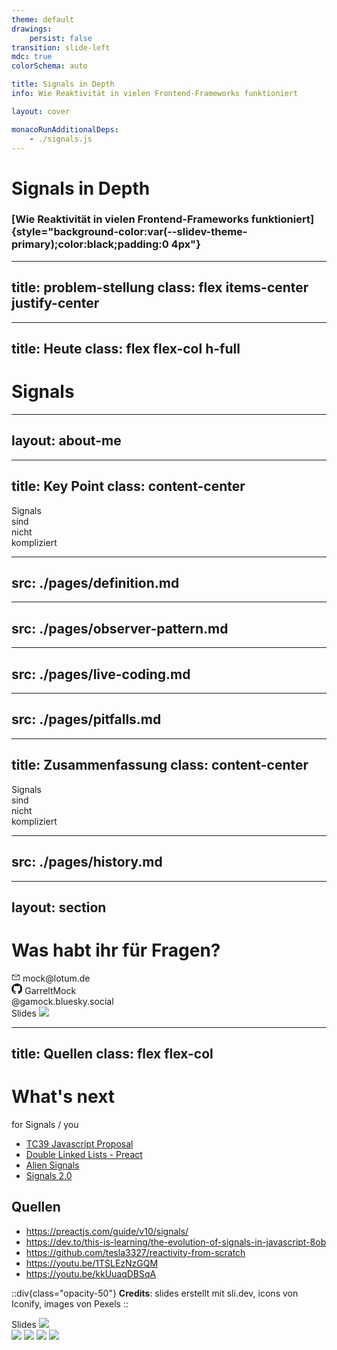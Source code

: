 ```yaml
---
theme: default
drawings:
    persist: false
transition: slide-left
mdc: true
colorSchema: auto

title: Signals in Depth
info: Wie Reaktivität in vielen Frontend-Frameworks funktioniert

layout: cover

monacoRunAdditionalDeps:
    - ./signals.js
---
```


# Signals in Depth

### [Wie Reaktivität in vielen Frontend-Frameworks funktioniert]{style="background-color:var(--slidev-theme-primary);color:black;padding:0 4px"}

<div class="absolute -bottom-2 right-5 text-3 origin-top-left translate-x-[100%] rotate-270 opacity-50">
<LightOrDark>
  <template #dark>Photo by Timon Reinhard from Pexels</template>
  <template #light>Photo by Magda Ehlers from Pexels</template>
</LightOrDark>
</div>

---
title: problem-stellung
class: flex items-center justify-center
---

<Counter class="scale-[2]" />

<!--
Vielleicht typischer Counter
-->

---
title: Heute
class: flex flex-col h-full
---

<!-- Vue, Svelte, Angular, SolidJS, Preact, Lit, Javascript :o -->

<div class="relative grow-1 flex items-center justify-center">
    <h1 class="text-22! mt-4">Signals</h1>
    <logos-solidjs-icon v-click class="absolute size-34 top-[55%] left-[5%]"  v-motion :enter="{ x: 0, y: 0 }"  :initial="{ x: -80, y: 80 }" />
    <logos-vue          v-after class="absolute size-35 top-[15%] left-[78%]" v-motion :enter="{ x: 0, y: 0 }" :initial="{ x: 80 }" />
    <logos-svelte-icon  v-after class="absolute size-35 top-[0%]  left-[54%]" v-motion :enter="{ x: 0, y: 0 }" :initial="{ y: -80 }" />
    <logos-angular-icon v-after class="absolute size-32 top-[70%] left-[55%]" v-motion :enter="{ x: 0, y: 0 }" :initial="{ y: 80 }" />
    <logos-preact       v-after class="absolute size-28 top-[60%] left-[80%]" v-motion :enter="{ x: 0, y: 0 }" :initial="{ y: 80, x: 80 }" />
    <logos-lit-icon     v-after class="absolute size-22 top-[15%] left-[10%]" v-motion :enter="{ x: 0, y: 0 }" :initial="{ x: -80, y: -80 }" />
    <logos-qwik-icon    v-after class="absolute size-20 top-[75%] left-[33%]" v-motion :enter="{ x: 0, y: 0 }" :initial="{ y: 80 }" />
    <logos-javascript   v-after class="absolute size-32 top-[4%]  left-[30%]" v-motion :enter="{ x: 0, y: 0 }" :initial="{ y: -80 }" />
</div>

---
layout: about-me
---

---
title: Key Point
class: content-center
---

<div class="*:text-30 *:leading-[0.8em] *:font-bold">
    <div>Signals</div>
    <div>sind</div>
    <div class="color-orange font-italic ml-[7px]">nicht</div>
    <div class="color-orange">kompliziert</div>
</div>

<!--
Frage ans Publikum:
Wer kennt Signals?
Wer weiß wie sie unter der Haube funktionieren?
  Ok. bei euch würde mich am Ende besonders interessieren, ob ihr noch was mitnehmen konntet
-->

---
src: ./pages/definition.md
---

---
src: ./pages/observer-pattern.md
---

---
src: ./pages/live-coding.md
---

---
src: ./pages/pitfalls.md
---

---
title: Zusammenfassung
class: content-center
---

<div class="*:text-30 *:leading-[0.8em] *:font-bold">
    <div>Signals</div>
    <div>sind</div>
    <div class="color-orange font-italic ml-[7px]">nicht</div>
    <div class="color-orange">kompliziert</div>
</div>

<!--
1. Signals sind nichts neues
    - Sie haben nur auf ihren richtigen Moment gewartet
2. Signals sind nicht kompliziert
    - Abwandlung des Observer Patterns
3. Signals sind nicht for free
    - Es gibt ein paar Pitfalls die wir beachten müssen
-->

---
src: ./pages/history.md
---

---
layout: section
---

# Was habt ihr für Fragen?

<div class="absolute bottom-6 left-6 color-white/80 text-4 text-left">
    <div>
        <svg
            xmlns="http://www.w3.org/2000/svg"
            width="1em"
            height="1em"
            viewBox="0 0 32 32"
            class="inline-block h-[1em] mx-[2px]"
        >
            <path
                fill="currentColor"
                d="M28 6H4a2 2 0 0 0-2 2v16a2 2 0 0 0 2 2h24a2 2 0 0 0 2-2V8a2 2 0 0 0-2-2m-2.2 2L16 14.78L6.2 8ZM4 24V8.91l11.43 7.91a1 1 0 0 0 1.14 0L28 8.91V24Z"
            ></path>
        </svg>
        mock@lotum.de
    </div>
    <div>
        <svg class="inline-block h-[1em] -mt-1" viewBox="0 0 256 250" width="1.24em" height="1.2em">
            <path
                fill="currentColor"
                d="M128.001 0C57.317 0 0 57.307 0 128.001c0 56.554 36.676 104.535 87.535 121.46c6.397 1.185 8.746-2.777 8.746-6.158c0-3.052-.12-13.135-.174-23.83c-35.61 7.742-43.124-15.103-43.124-15.103c-5.823-14.795-14.213-18.73-14.213-18.73c-11.613-7.944.876-7.78.876-7.78c12.853.902 19.621 13.19 19.621 13.19c11.417 19.568 29.945 13.911 37.249 10.64c1.149-8.272 4.466-13.92 8.127-17.116c-28.431-3.236-58.318-14.212-58.318-63.258c0-13.975 5-25.394 13.188-34.358c-1.329-3.224-5.71-16.242 1.24-33.874c0 0 10.749-3.44 35.21 13.121c10.21-2.836 21.16-4.258 32.038-4.307c10.878.049 21.837 1.47 32.066 4.307c24.431-16.56 35.165-13.12 35.165-13.12c6.967 17.63 2.584 30.65 1.255 33.873c8.207 8.964 13.173 20.383 13.173 34.358c0 49.163-29.944 59.988-58.447 63.157c4.591 3.972 8.682 11.762 8.682 23.704c0 17.126-.148 30.91-.148 35.126c0 3.407 2.304 7.398 8.792 6.14C219.37 232.5 256 184.537 256 128.002C256 57.307 198.691 0 128.001 0m-80.06 182.34c-.282.636-1.283.827-2.194.39c-.929-.417-1.45-1.284-1.15-1.922c.276-.655 1.279-.838 2.205-.399c.93.418 1.46 1.293 1.139 1.931m6.296 5.618c-.61.566-1.804.303-2.614-.591c-.837-.892-.994-2.086-.375-2.66c.63-.566 1.787-.301 2.626.591c.838.903 1 2.088.363 2.66m4.32 7.188c-.785.545-2.067.034-2.86-1.104c-.784-1.138-.784-2.503.017-3.05c.795-.547 2.058-.055 2.861 1.075c.782 1.157.782 2.522-.019 3.08m7.304 8.325c-.701.774-2.196.566-3.29-.49c-1.119-1.032-1.43-2.496-.726-3.27c.71-.776 2.213-.558 3.315.49c1.11 1.03 1.45 2.505.701 3.27m9.442 2.81c-.31 1.003-1.75 1.459-3.199 1.033c-1.448-.439-2.395-1.613-2.103-2.626c.301-1.01 1.747-1.484 3.207-1.028c1.446.436 2.396 1.602 2.095 2.622m10.744 1.193c.036 1.055-1.193 1.93-2.715 1.95c-1.53.034-2.769-.82-2.786-1.86c0-1.065 1.202-1.932 2.733-1.958c1.522-.03 2.768.818 2.768 1.868m10.555-.405c.182 1.03-.875 2.088-2.387 2.37c-1.485.271-2.861-.365-3.05-1.386c-.184-1.056.893-2.114 2.376-2.387c1.514-.263 2.868.356 3.061 1.403"
            ></path>
        </svg>
        GarreltMock
    </div>
    <div>
        <logos-bluesky class="inline-block h-[1em] -ml-[1px]" />
        @gamock.bluesky.social
    </div>
</div>

<div class="absolute bottom-8 right-8">
  <span>Slides</span>
  <img class="size-35" src="/img/slides-qr.svg" />
</div>

---
title: Quellen
class: flex flex-col
---

# What's next

for Signals / you

<v-clicks>

- [TC39 Javascript Proposal](https://github.com/tc39/proposal-signals?tab=readme-ov-file)
- [Double Linked Lists - Preact](https://preactjs.com/blog/signal-boosting/)
- [Alien Signals](https://github.com/stackblitz/alien-signals)
- [Signals 2.0](https://www.youtube.com/watch?v=xnmvxWEK25I)

</v-clicks>

<v-click>

## Quellen

- https://preactjs.com/guide/v10/signals/
- https://dev.to/this-is-learning/the-evolution-of-signals-in-javascript-8ob
- https://github.com/tesla3327/reactivity-from-scratch
- https://youtu.be/1TSLEzNzGQM
- https://youtu.be/kkUuaqDBSqA

</v-click>

::div{class="opacity-50"}
**Credits**: slides erstellt mit sli.dev, icons von Iconify, images von Pexels
::

<div class="absolute bottom-8 right-8">
  <span>Slides</span>
  <img class="size-50" src="/img/slides-qr.svg" />
</div>

<div class="absolute top-28 right-8" v-click>
    <!-- <div class="text-9 leading-10 font-bold text-center mb-2">Kommt vorbei</div> -->
    <div class="flex items-center gap-6">
        <img class="size-18 -scale-x-full relative -mx-5" src="/img/onboarding_girl.svg" />
        <img class="size-18 relative -mx-5" src="/img/onboarding_men.svg" />
        <img class="-rotate-12 size-28 relative" src="/img/lotum-dark.png" />
        <img class="rotate-12 size-28 relative -ml-10" src="/img/pb.png" />
    </div>
</div>

<!-- <div class="absolute top-20 right-40 flex flex-col items-center" v-click>
    <div class="flex">
        <img class="size-14 -scale-x-full relative -mx-1" src="/img/onboarding_girl.svg" />
        <img class="size-14 relative -mx-1" src="/img/onboarding_men.svg" />
    </div>
    <div class="flex -mt-2 mb-2">
        <img class="-rotate-12 size-28 relative" src="/img/lotum-dark.png" />
        <img class="rotate-12 size-28 relative -ml-4" src="/img/pb.png" />
    </div>
    <div class="text-7 leading-10 font-bold text-end">Kommt vorbei</div>
</div> -->

<!--
TODO: slides QR code, vielleicht zu einem Google Forms Link
-->
